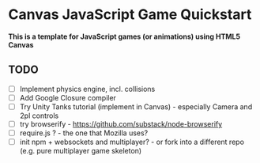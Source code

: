 # Canvas JavaScript Game Quickstart

**This is a template for JavaScript games (or animations) using HTML5 Canvas**

## TODO
- [ ] Implement physics engine, incl. collisions
- [ ] Add Google Closure compiler
- [ ] Try Unity Tanks tutorial (implement in Canvas) - especially Camera and 2pl controls
- [ ] try browserify - https://github.com/substack/node-browserify
- [ ] require.js ? - the one that Mozilla uses?
- [ ] init npm + websockets and multiplayer? - or fork into a different repo (e.g. pure multiplayer game skeleton)

